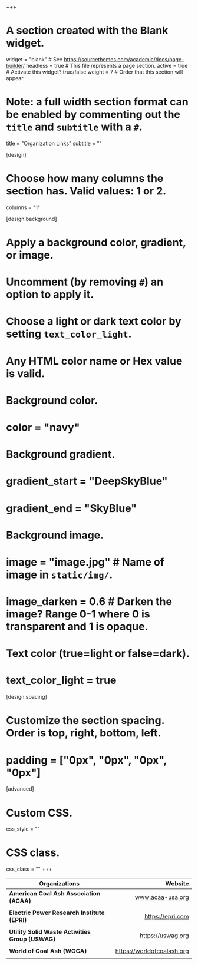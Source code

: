+++
# A section created with the Blank widget.
widget = "blank"  # See https://sourcethemes.com/academic/docs/page-builder/
headless = true  # This file represents a page section.
active = true  # Activate this widget? true/false
weight = 7  # Order that this section will appear.

# Note: a full width section format can be enabled by commenting out the `title` and `subtitle` with a `#`.
title = "Organization Links"
subtitle = ""

[design]
  # Choose how many columns the section has. Valid values: 1 or 2.
  columns = "1"

[design.background]
  # Apply a background color, gradient, or image.
  #   Uncomment (by removing `#`) an option to apply it.
  #   Choose a light or dark text color by setting `text_color_light`.
  #   Any HTML color name or Hex value is valid.

  # Background color.
  # color = "navy"

  # Background gradient.
  # gradient_start = "DeepSkyBlue"
  # gradient_end = "SkyBlue"

  # Background image.
  # image = "image.jpg"  # Name of image in `static/img/`.
  # image_darken = 0.6  # Darken the image? Range 0-1 where 0 is transparent and 1 is opaque.

  # Text color (true=light or false=dark).
  # text_color_light = true

[design.spacing]
  # Customize the section spacing. Order is top, right, bottom, left.
  # padding = ["0px", "0px", "0px", "0px"]

[advanced]
 # Custom CSS.
 css_style = ""

 # CSS class.
 css_class = ""
+++

**Organizations**                       |               **Website**      |
|--------------------------------------------------|-------------------------:|
|**American Coal Ash Association (ACAA)**  |www.acaa-usa.org                |
|||
|**Electric Power Research Institute (EPRI)** | https://epri.com |
|||
|**Utility Solid Waste Activities Group (USWAG)** |https://uswag.org      |
|||
|**World of Coal Ash (WOCA)**   |https://worldofcoalash.org                 |
|||
